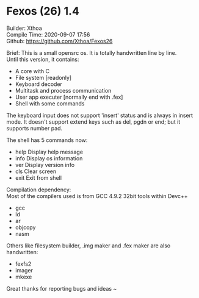 # Fexos (26) 1.4
Builder: Xthoa  
Compile Time: 2020-09-07 17:56  
Github: https://github.com/Xthoa/Fexos26

Brief:
This is a small opensrc os.
It is totally handwritten line by line.  
Until this version, it contains:  
- A core with C
- File system [readonly]
- Keyboard decoder
- Multitask and process communication
- User app executer [normally end with .fex]
- Shell with some commands

The keyboard input does not support 'insert' status and
is always in insert mode. It doesn't support extend
keys such as del, pgdn or end; but it supports number pad.

The shell has 5 commands now:  
- help		Display help message
- info		Display os information
- ver		Display version info
- cls		Clear screen
- exit		Exit from shell

Compilation dependency:  
Most of the compilers used is from GCC 4.9.2 32bit tools
within Devc++  
- gcc
- ld
- ar
- objcopy
- nasm

Others like filesystem builder, .img maker and .fex maker
are also handwritten:  
- fexfs2
- imager
- mkexe

Great thanks for reporting bugs and ideas ~  

